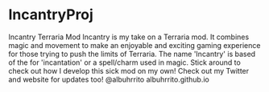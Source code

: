 # IncantryProj
Incantry Terraria Mod
Incantry is my take on a Terraria mod. It combines magic and movement to make an enjoyable and exciting gaming experience for those trying to push the limits of Terraria. 
The name 'Incantry' is based of the for 'incantation' or a spell/charm used in magic. Stick around to check out how I develop this sick mod on my own!
Check out my Twitter and website for updates too! 
@albuhrrito
albuhrrito.github.io
